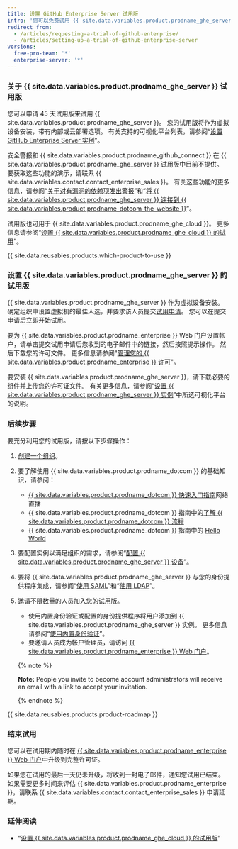 ```yaml
---
title: 设置 GitHub Enterprise Server 试用版
intro: '您可以免费试用 {{ site.data.variables.product.prodname_ghe_server }}。'
redirect_from:
  - /articles/requesting-a-trial-of-github-enterprise/
  - /articles/setting-up-a-trial-of-github-enterprise-server
versions:
  free-pro-team: '*'
  enterprise-server: '*'
---
```


### 关于 {{ site.data.variables.product.prodname_ghe_server }} 试用版

您可以申请 45 天试用版来试用 {{ site.data.variables.product.prodname_ghe_server }}。 您的试用版将作为虚拟设备安装，带有内部或云部署选项。 有关支持的可视化平台列表，请参阅“[设置 GitHub Enterprise Server 实例](/enterprise/admin/installation/setting-up-a-github-enterprise-server-instance)”。

安全警报和 {{ site.data.variables.product.prodname_github_connect }} 在 {{ site.data.variables.product.prodname_ghe_server }} 试用版中目前不提供。 要获取这些功能的演示，请联系 {{ site.data.variables.contact.contact_enterprise_sales }}。 有关这些功能的更多信息，请参阅“[关于对有漏洞的依赖项发出警报](/github/managing-security-vulnerabilities/about-alerts-for-vulnerable-dependencies)”和“[将 {{ site.data.variables.product.prodname_ghe_server }} 连接到 {{ site.data.variables.product.prodname_dotcom_the_website }}](/enterprise/admin/installation/connecting-github-enterprise-server-to-github-enterprise-cloud)”。

试用版也可用于 {{ site.data.variables.product.prodname_ghe_cloud }}。 更多信息请参阅“[设置 {{ site.data.variables.product.prodname_ghe_cloud }} 的试用](/articles/setting-up-a-trial-of-github-enterprise-cloud)”。

{{ site.data.reusables.products.which-product-to-use }}

### 设置 {{ site.data.variables.product.prodname_ghe_server }} 的试用版

{{ site.data.variables.product.prodname_ghe_server }} 作为虚拟设备安装。 确定组织中设置虚拟机的最佳人选，并要求该人员提交[试用申请](https://enterprise.github.com/trial)。 您可以在提交申请后立即开始试用。

要为 {{ site.data.variables.product.prodname_enterprise }} Web 门户设置帐户，请单击提交试用申请后您收到的电子邮件中的链接，然后按照提示操作。 然后下载您的许可文件。 更多信息请参阅"[管理您的 {{ site.data.variables.product.prodname_enterprise }} 许可](/enterprise/admin/installation/managing-your-github-enterprise-license)"。

要安装 {{ site.data.variables.product.prodname_ghe_server }}，请下载必要的组件并上传您的许可证文件。 有关更多信息，请参阅“[设置 {{ site.data.variables.product.prodname_ghe_server }} 实例](/enterprise/admin/installation/setting-up-a-github-enterprise-server-instance)”中所选可视化平台的说明。

### 后续步骤

要充分利用您的试用版，请按以下步骤操作：

1. [创建一个组织](/enterprise/admin/user-management/creating-organizations)。
2. 要了解使用 {{ site.data.variables.product.prodname_dotcom }} 的基础知识，请参阅：
   - [{{ site.data.variables.product.prodname_dotcom }} 快速入门指南](https://resources.github.com/webcasts/Quick-start-guide-to-GitHub/)网络直播
   - {{ site.data.variables.product.prodname_dotcom }} 指南中的[了解 {{ site.data.variables.product.prodname_dotcom }} 流程](https://guides.github.com/introduction/flow/)
   - {{ site.data.variables.product.prodname_dotcom }} 指南中的 [Hello World](https://guides.github.com/activities/hello-world/)
3. 要配置实例以满足组织的需求，请参阅“[配置 {{ site.data.variables.product.prodname_ghe_server }} 设备](/enterprise/admin/installation/configuring-the-github-enterprise-server-appliance)”。
4. 要将 {{ site.data.variables.product.prodname_ghe_server }} 与您的身份提供程序集成，请参阅“[使用 SAML](/enterprise/admin/user-management/using-saml)”和“[使用 LDAP](/enterprise/admin/authentication/using-ldap)”。
5. 邀请不限数量的人员加入您的试用版。
   - 使用内置身份验证或配置的身份提供程序将用户添加到 {{ site.data.variables.product.prodname_ghe_server }} 实例。 更多信息请参阅“[使用内置身份验证](/enterprise/admin/user-management/using-built-in-authentication)”。
   - 要邀请人员成为帐户管理员，请访问 [{{ site.data.variables.product.prodname_enterprise }} Web 门户](https://enterprise.github.com/login)。

    {% note %}

    **Note:** People you invite to become account administrators will receive an email with a link to accept your invitation.

    {% endnote %}

{{ site.data.reusables.products.product-roadmap }}

### 结束试用

您可以在试用期内随时在 [{{ site.data.variables.product.prodname_enterprise }} Web 门户](https://enterprise.github.com/login)中升级到完整许可证。

如果您在试用的最后一天仍未升级，将收到一封电子邮件，通知您试用已结束。 如果需要更多时间来评估 {{ site.data.variables.product.prodname_enterprise }}，请联系 {{ site.data.variables.contact.contact_enterprise_sales }} 申请延期。

### 延伸阅读

- “[设置 {{ site.data.variables.product.prodname_ghe_cloud }} 的试用版](/articles/setting-up-a-trial-of-github-enterprise-cloud)”
